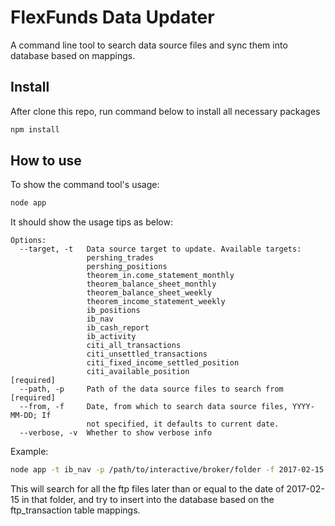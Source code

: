 # FlexFunds Data Updater
A command line tool to search data source files and sync them into database based on mappings.

## Install
After clone this repo, run command below to install all necessary packages

```bash
npm install
```

## How to use
To show the command tool's usage:

```bash
node app
```

It should show the usage tips as below:
```
Options:
  --target, -t   Data source target to update. Available targets:
                 pershing_trades
                 pershing_positions
                 theorem_in.come_statement_monthly
                 theorem_balance_sheet_monthly
                 theorem_balance_sheet_weekly
                 theorem_income_statement_weekly
                 ib_positions
                 ib_nav
                 ib_cash_report
                 ib_activity
                 citi_all_transactions
                 citi_unsettled_transactions
                 citi_fixed_income_settled_position
                 citi_available_position                              [required]
  --path, -p     Path of the data source files to search from         [required]
  --from, -f     Date, from which to search data source files, YYYY-MM-DD; If
                 not specified, it defaults to current date.
  --verbose, -v  Whether to show verbose info
```

Example:
```bash
node app -t ib_nav -p /path/to/interactive/broker/folder -f 2017-02-15
```

This will search for all the ftp files later than or equal to the date of 2017-02-15 in that folder, and try to insert into the database based on the ftp_transaction table mappings.

